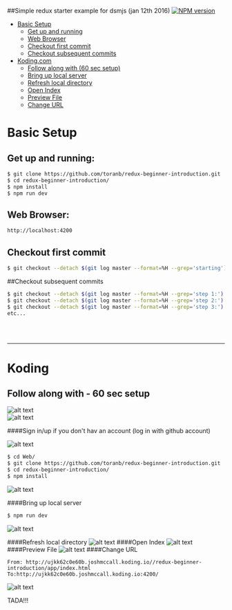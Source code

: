 
##Simple redux starter example for dsmjs (jan 12th 2016) [![NPM version](https://img.shields.io/npm/v/markdown-toc.svg)](https://www.npmjs.com/package/markdown-toc)

- [Basic Setup](#basic-setup)
  * [Get up and running](#get-up-and-running)
  * [Web Browser](#web-browser)
  * [Checkout first commit](#checkout-first-commit)
  * [Checkout subsequent commits](#checkout-subsequent-commits)
- [Koding.com](#koding)
  * [Follow along with (60 sec setup)](#koding)
  * [Bring up local server](#bring-up-local-server)
  * [Refresh local directory](#refresh-local-directory)
  * [Open Index](#open-index)
  * [Preview File](#preview-file)
  * [Change URL](#change-url)

# Basic Setup
## Get up and running:
```bash
$ git clone https://github.com/toranb/redux-beginner-introduction.git
$ cd redux-beginner-introduction/
$ npm install
$ npm run dev
```
## Web Browser: 
```bash
http://localhost:4200
```

## Checkout first commit

```bash
$ git checkout --detach $(git log master --format=%H --grep='starting')
```
##Checkout subsequent commits
```bash
$ git checkout --detach $(git log master --format=%H --grep='step 1:')
$ git checkout --detach $(git log master --format=%H --grep='step 2:')
$ git checkout --detach $(git log master --format=%H --grep='step 3:')
etc...
```

<br /><br />

* * *

# Koding
## Follow along with - 60 sec setup

![alt text](koding/Koding_intro.png)	
![alt text](koding/Koding_vim.png)

####Sign in/up if you don't hav an account (log in with github account)

![alt text](koding/Koding_01.png)	

```bash
$ cd Web/
$ git clone https://github.com/toranb/redux-beginner-introduction.git
$ cd redux-beginner-introduction/
$ npm install
```
![alt text](koding/Koding_npm.png)

####Bring up local server
```bash
$ npm run dev
```
![alt text](koding/Koding_webpack.png)

####Refresh local directory
![alt text](koding/Koding_refresh.png)
####Open Index
![alt text](koding/Koding_index.png)
####Preview File
![alt text](koding/Koding_preview.png)
####Change URL
```
From: http://ujkk62c0e60b.joshmccall.koding.io//redux-beginner-introduction/app/index.html
To:http://ujkk62c0e60b.joshmccall.koding.io:4200/
```
![alt text](koding/Koding_4200.png)	

TADA!!!
